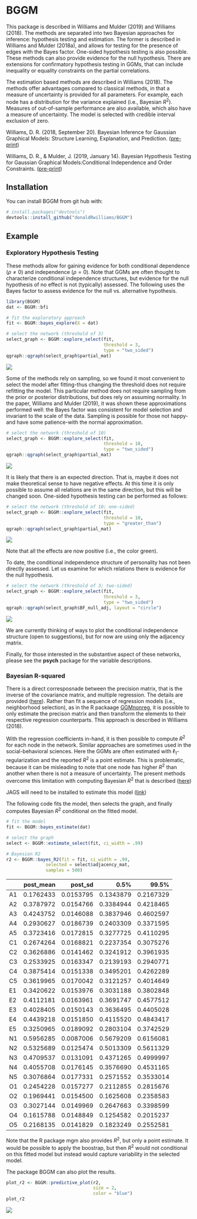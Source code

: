
<!-- README.md is generated from README.Rmd. Please edit that file -->
BGGM
====

This package is described in Williams and Mulder (2019) and Williams (2018). The methods are separated into two Bayesian approaches for inference: hypothesis testing and estimation. The former is described in Williams and Mulder (2018a), and allows for testing for the presence of edges with the Bayes factor. One-sided hypothesis testing is also possible. These methods can also provide evidence for the null hypothesis. There are extensions for confirmatory hypothesis testing in GGMs, that can include inequality or equality constraints on the partial correlations.

The estimation based methods are described in Williams (2018). The methods offer advantages compared to classical methods, in that a measure of uncertainty is provided for all parameters. For example, each node has a distribution for the variance explained (i.e., Bayesian *R*<sup>2</sup>). Measures of out-of-sample performance are also available, which also have a measure of uncertainty. The model is selected with credible interval exclusion of zero.

Williams, D. R. (2018, September 20). Bayesian Inference for Gaussian Graphical Models: Structure Learning, Explanation, and Prediction. ([pre-print](https://doi.org/10.31234/osf.io/x8dpr))

Williams, D. R., & Mulder, J. (2019, January 14). Bayesian Hypothesis Testing for Gaussian Graphical Models:Conditional Independence and Order Constraints. ([pre-print](https://doi.org/10.31234/osf.io/ypxd8))

Installation
------------

You can install BGGM from git hub with:

``` r
# install.packages("devtools")
devtools::install_github("donaldRwilliams/BGGM")
```

Example
-------

### Exploratory Hypothesis Testing

These methods allow for gaining evidence for both conditional dependence (*ρ* ≠ 0) and independence (*ρ* = 0). Note that GGMs are often thought to characterize conditional independence structures, but evidence for the null hypothesis of no effect is not (typically) assessed. The following uses the Bayes factor to assess evidence for the null vs. alternative hypothesis.

``` r
library(BGGM)
dat <- BGGM::bfi

# fit the exploratory approach
fit <- BGGM::bayes_explore(X = dat)

# select the network (threshold of 3)
select_graph <- BGGM::explore_select(fit, 
                                     threshold = 3, 
                                     type = "two_sided")
qgraph::qgraph(select_graph$partial_mat)
```

![](man/figures/README-example-1.png)

Some of the methods rely on sampling, so we found it most convenient to select the model after fitting-thus changing the threshold does not require refitting the model. This particular method does not require sampling from the prior or posterior distributions, but does rely on assuming normality. In the paper, Williams and Mulder (2019), it was shown these approximations performed well: the Bayes factor was consistent for model selection and invariant to the scale of the data. Sampling is possible for those not happy-and have some patience-with the normal approximation.

``` r
# select the network (threshold of 10)
select_graph <- BGGM::explore_select(fit, 
                                     threshold = 10, 
                                     type = "two_sided")
qgraph::qgraph(select_graph$partial_mat)
```

![](man/figures/README-unnamed-chunk-2-1.png)

It is likely that there is an expected direction. That is, maybe it does not make theoretical sense to have negative effects. At this time it is only possible to assume all relations are in the same direction, but this will be changed soon. One-sided hypothesis testing can be performed as follows:

``` r
# select the network (threshold of 10; one-sided)
select_graph <- BGGM::explore_select(fit, 
                                     threshold = 10, 
                                     type = "greater_than")
qgraph::qgraph(select_graph$partial_mat)
```

![](man/figures/README-unnamed-chunk-3-1.png)

Note that all the effects are now positive (i.e., the color green).

To date, the conditional independence structure of personality has not been directly assessed. Let us examine for which relations there is evidence for the null hypothesis.

``` r
# select the network (threshold of 3; two-sided)
select_graph <- BGGM::explore_select(fit, 
                                     threshold = 3, 
                                     type = "two_sided")
qgraph::qgraph(select_graph$BF_null_adj, layout = "circle")
```

![](man/figures/README-unnamed-chunk-4-1.png)

We are currently thinking of ways to plot the conditional independence structure (open to suggestions), but for now are using only the adjacency matrix.

Finally, for those interested in the substantive aspect of these networks, please see the **psych** package for the variable descriptions.

### Bayesian R-squared

There is a direct corresposnade between the precision matrix, that is the inverse of the covariance matrix, and multiple regression. The details are provided ([here](https://donaldrwilliams.github.io/post/2019-10-1-r-markdown/)). Rather than fit a sequence of regression models (i.e., neighborhood selection), as in the R packaage [GGMnonreg](https://github.com/donaldRwilliams/GGMnonreg), it is possible to only estimate the precison matrix and then transform the elements to their respective regression counterparts. This approach is described in Williams (2018).

With the regression coefficients in-hand, it is then possible to compute *R*<sup>2</sup> for each node in the network. Similar approaches are sometimes used in the social-behavioral sciences. Here the GGMs are often estimated with ℓ<sub>1</sub>-regularization and the reported *R*<sup>2</sup> is a point estimate. This is problematic, because it can be misleading to note that one node has higher *R*<sup>2</sup> than another when there is not a measure of uncertainty. The present methods overcome this limitation with computing Bayesian *R*<sup>2</sup> that is described ([here](http://www.stat.columbia.edu/~gelman/research/unpublished/bayes_R2.pdf))

JAGS will need to be installed to estimate this model ([link](https://sourceforge.net/projects/mcmc-jags/files/))

The following code fits the model, then selects the graph, and finally computes Bayesian *R*<sup>2</sup> conditional on the fitted model.

``` r
# fit the model
fit <- BGGM::bayes_estimate(dat)

# select the graph
select <- BGGM::estimate_select(fit, ci_width = .99)

# Bayesian R2
r2 <- BGGM::bayes_R2(fit = fit, ci_width = .99, 
               selected = select$adjacency_mat, 
               samples = 500)
```

|     |  post\_mean|   post\_sd|       0.5%|      99.5%|
|-----|-----------:|----------:|----------:|----------:|
| A1  |   0.1762433|  0.0153795|  0.1343879|  0.2167329|
| A2  |   0.3787972|  0.0154766|  0.3384944|  0.4218465|
| A3  |   0.4243752|  0.0146088|  0.3837946|  0.4602597|
| A4  |   0.2930627|  0.0186739|  0.2403309|  0.3371595|
| A5  |   0.3723416|  0.0172815|  0.3277725|  0.4110295|
| C1  |   0.2674264|  0.0168821|  0.2237354|  0.3075276|
| C2  |   0.3626886|  0.0141462|  0.3241912|  0.3961935|
| C3  |   0.2533925|  0.0163347|  0.2139193|  0.2940771|
| C4  |   0.3875414|  0.0151338|  0.3495201|  0.4262289|
| C5  |   0.3619965|  0.0170042|  0.3121257|  0.4014649|
| E1  |   0.3420622|  0.0153976|  0.3031188|  0.3802848|
| E2  |   0.4112181|  0.0163961|  0.3691747|  0.4577512|
| E3  |   0.4028405|  0.0150143|  0.3636495|  0.4405028|
| E4  |   0.4439218|  0.0151850|  0.4115520|  0.4843417|
| E5  |   0.3250965|  0.0189092|  0.2803104|  0.3742529|
| N1  |   0.5956285|  0.0087006|  0.5679209|  0.6156081|
| N2  |   0.5325689|  0.0125474|  0.5013309|  0.5611329|
| N3  |   0.4709537|  0.0131091|  0.4371265|  0.4999997|
| N4  |   0.4055708|  0.0176145|  0.3576690|  0.4531165|
| N5  |   0.3076864|  0.0177331|  0.2571552|  0.3533014|
| O1  |   0.2454228|  0.0157277|  0.2112855|  0.2815676|
| O2  |   0.1969441|  0.0154500|  0.1625608|  0.2358583|
| O3  |   0.3027144|  0.0149969|  0.2647663|  0.3398599|
| O4  |   0.1615788|  0.0148849|  0.1254582|  0.2015237|
| O5  |   0.2168135|  0.0141829|  0.1823249|  0.2552581|

Note that the R package mgm also provides *R*<sup>2</sup>, but only a point estimate. It would be possible to apply the boostrap, but then *R*<sup>2</sup> would not conditional on this fitted model but instead would capture variability in the selected model.

The package BGGM can also plot the results.

``` r
plot_r2 <- BGGM::predictive_plot(r2, 
                                 size = 2, 
                                 color = "blue")
plot_r2
```

![](man/figures/README-unnamed-chunk-7-1.png)
